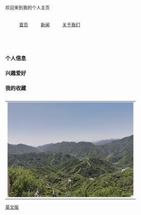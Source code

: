 欢迎来到我的个人主页


<!DOCTYPE html>
<html>
	<head>
		<meta charset="utf-8" />
		<title></title>
		<style>
			ul{
				height: 100px;
				width:100%;
				list-style-type: none; //取消无序列表的固定样式
			}
			ul li{
				float:left;
				margin: 20px;  //设置三个元素的外间距
			}
		</style>
	</head>
	<body>
		<ul>
			<li><a href="">首页<a></li>
			<li><a href="">新闻<a></li>
			<li><a href="">关于我们<a></li>
		</ul>
	</body>
</html>



### 个人信息

### 兴趣爱好

### 我的收藏

<table border="0">
<table border="0">
  <tr>
    <td width="100%">
      <img src="/image/changcheng.jpg" width="100%">
    </td>
  </tr>
</table>

<a href="/index-en.html">英文版</a>

